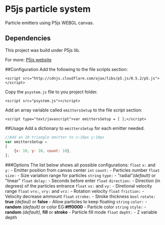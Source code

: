 # P5js particle system
Particle emitters using P5js WEBGL canvas.

## Dependencies
This project was build under P5js lib.

For more: [P5js website](http://p5js.org)

##Configuration
Add the following to the file scripts section:

```<script src="http://cdnjs.cloudflare.com/ajax/libs/p5.js/0.5.2/p5.js"></script>```



Copy the `psystem.js` file to you project folder.

```<script src="psystem.js"></script>```



Add an array variable called `emittersSetup` to the file script section:

```<script type="text/javascript">var emittersSetup = [ ];</script>```



##Usage
Add a dictionary to `emittersSetup` for each emitter needed.
```javascript
//Add an 10 triangle emitter to x:10px y:10px
var emittersSetup =
[
    {x: 10, y: 10, count: 10},
];
```

###Options
The list below shows all possible configurations:
`float` `x:` and `y:` - Emitter position from canvas center
`int` `count:` - Particles number
`float` `size:` - Size variation range for particles
`string` `type:` - "radial"_(default)_ or "linear"
`float` `delay:` - Seconds before enter
`float` `direction:` - Direction (in degrees) of the particles entrance
`float` `vx:` and `vy:` - Diretional velocity range
`float` `vrx:`, `vry:` and `vrz:` - Rotation velocity
`float` `friction:` - Velocity decrease ammount
`float` `stroke:` - Stroke thickness
`bool` `rotate:` **true** _(defaul)_ or **false** - Allow particles to keep floating
`string` `color:` - **random** _(default)_ or color EG:**#ff0000** - Particle color
`string` `style:` - **random** _(default)_, **fill** or **stroke** - Particle fill mode
`float` `depht:` - Z variable depth



